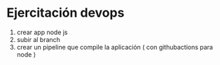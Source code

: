 
# Ejercitación devops

1. crear app node js
2. subir al branch
3. crear un pipeline que compile la aplicación ( con githubactions para node )